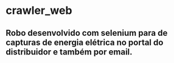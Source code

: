 # crawler_web
## Robo desenvolvido com selenium para de capturas de energia elétrica no portal do distribuidor e também por email.
